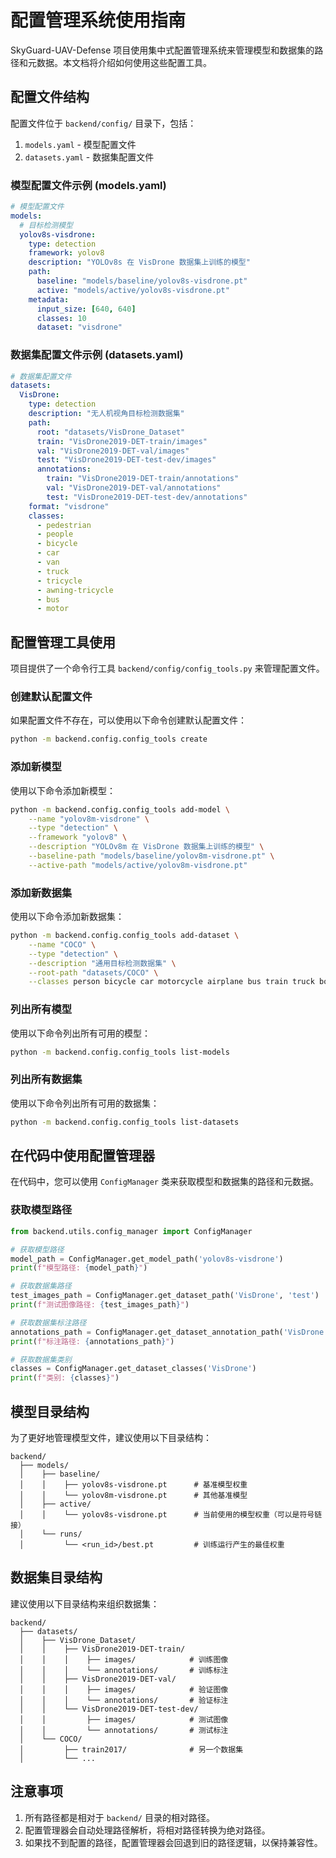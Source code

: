 # 配置管理系统使用指南

SkyGuard-UAV-Defense 项目使用集中式配置管理系统来管理模型和数据集的路径和元数据。本文档将介绍如何使用这些配置工具。

## 配置文件结构

配置文件位于 `backend/config/` 目录下，包括：

1. `models.yaml` - 模型配置文件
2. `datasets.yaml` - 数据集配置文件

### 模型配置文件示例 (models.yaml)

```yaml
# 模型配置文件
models:
  # 目标检测模型
  yolov8s-visdrone:
    type: detection
    framework: yolov8
    description: "YOLOv8s 在 VisDrone 数据集上训练的模型"
    path:
      baseline: "models/baseline/yolov8s-visdrone.pt"
      active: "models/active/yolov8s-visdrone.pt"
    metadata:
      input_size: [640, 640]
      classes: 10
      dataset: "visdrone"
```

### 数据集配置文件示例 (datasets.yaml)

```yaml
# 数据集配置文件
datasets:
  VisDrone:
    type: detection
    description: "无人机视角目标检测数据集"
    path:
      root: "datasets/VisDrone_Dataset"
      train: "VisDrone2019-DET-train/images"
      val: "VisDrone2019-DET-val/images"
      test: "VisDrone2019-DET-test-dev/images"
      annotations: 
        train: "VisDrone2019-DET-train/annotations"
        val: "VisDrone2019-DET-val/annotations"
        test: "VisDrone2019-DET-test-dev/annotations"
    format: "visdrone"
    classes:
      - pedestrian
      - people
      - bicycle
      - car
      - van
      - truck
      - tricycle
      - awning-tricycle
      - bus
      - motor
```

## 配置管理工具使用

项目提供了一个命令行工具 `backend/config/config_tools.py` 来管理配置文件。

### 创建默认配置文件

如果配置文件不存在，可以使用以下命令创建默认配置文件：

```bash
python -m backend.config.config_tools create
```

### 添加新模型

使用以下命令添加新模型：

```bash
python -m backend.config.config_tools add-model \
    --name "yolov8m-visdrone" \
    --type "detection" \
    --framework "yolov8" \
    --description "YOLOv8m 在 VisDrone 数据集上训练的模型" \
    --baseline-path "models/baseline/yolov8m-visdrone.pt" \
    --active-path "models/active/yolov8m-visdrone.pt"
```

### 添加新数据集

使用以下命令添加新数据集：

```bash
python -m backend.config.config_tools add-dataset \
    --name "COCO" \
    --type "detection" \
    --description "通用目标检测数据集" \
    --root-path "datasets/COCO" \
    --classes person bicycle car motorcycle airplane bus train truck boat
```

### 列出所有模型

使用以下命令列出所有可用的模型：

```bash
python -m backend.config.config_tools list-models
```

### 列出所有数据集

使用以下命令列出所有可用的数据集：

```bash
python -m backend.config.config_tools list-datasets
```

## 在代码中使用配置管理器

在代码中，您可以使用 `ConfigManager` 类来获取模型和数据集的路径和元数据。

### 获取模型路径

```python
from backend.utils.config_manager import ConfigManager

# 获取模型路径
model_path = ConfigManager.get_model_path('yolov8s-visdrone')
print(f"模型路径: {model_path}")

# 获取数据集路径
test_images_path = ConfigManager.get_dataset_path('VisDrone', 'test')
print(f"测试图像路径: {test_images_path}")

# 获取数据集标注路径
annotations_path = ConfigManager.get_dataset_annotation_path('VisDrone', 'test')
print(f"标注路径: {annotations_path}")

# 获取数据集类别
classes = ConfigManager.get_dataset_classes('VisDrone')
print(f"类别: {classes}")
```

## 模型目录结构

为了更好地管理模型文件，建议使用以下目录结构：

```
backend/
  ├── models/
  │    ├── baseline/
  │    │    ├── yolov8s-visdrone.pt      # 基准模型权重
  │    │    └── yolov8m-visdrone.pt      # 其他基准模型
  │    ├── active/
  │    │    └── yolov8s-visdrone.pt      # 当前使用的模型权重（可以是符号链接）
  │    └── runs/
  │         └── <run_id>/best.pt         # 训练运行产生的最佳权重
```

## 数据集目录结构

建议使用以下目录结构来组织数据集：

```
backend/
  ├── datasets/
  │    ├── VisDrone_Dataset/
  │    │    ├── VisDrone2019-DET-train/
  │    │    │    ├── images/            # 训练图像
  │    │    │    └── annotations/       # 训练标注
  │    │    ├── VisDrone2019-DET-val/
  │    │    │    ├── images/            # 验证图像
  │    │    │    └── annotations/       # 验证标注
  │    │    └── VisDrone2019-DET-test-dev/
  │    │         ├── images/            # 测试图像
  │    │         └── annotations/       # 测试标注
  │    └── COCO/
  │         ├── train2017/              # 另一个数据集
  │         └── ...
```

## 注意事项

1. 所有路径都是相对于 `backend/` 目录的相对路径。
2. 配置管理器会自动处理路径解析，将相对路径转换为绝对路径。
3. 如果找不到配置的路径，配置管理器会回退到旧的路径逻辑，以保持兼容性。 